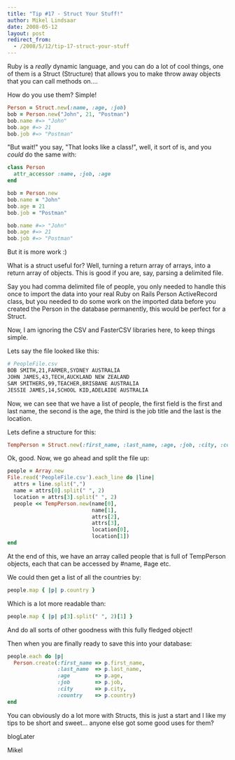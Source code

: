 ```yaml
---
title: "Tip #17 - Struct Your Stuff!"
author: Mikel Lindsaar
date: 2008-05-12
layout: post
redirect_from:
  - /2008/5/12/tip-17-struct-your-stuff
---
```

Ruby is a *really* dynamic language, and you can do a lot of cool
things, one of them is a Struct (Structure) that allows you to make
throw away objects that you can call methods on....

How do you use them? Simple!

``` ruby
Person = Struct.new(:name, :age, :job)
bob = Person.new("John", 21, "Postman")
bob.name #=> "John"
bob.age #=> 21
bob.job #=> "Postman"
```

"But wait!" you say, "That looks like a class!", well, it sort of is,
and you *could* do the same with:

``` ruby
class Person
  attr_accessor :name, :job, :age
end

bob = Person.new
bob.name = "John"
bob.age = 21
bob.job = "Postman"

bob.name #=> "John"
bob.age #=> 21
bob.job #=> "Postman"
```

But it is more work :)

What is a struct useful for? Well, turning a return array of arrays,
into a return array of objects. This is good if you are, say, parsing a
delimited file.

Say you had comma delimited file of people, you only needed to handle
this once to import the data into your real Ruby on Rails Person
ActiveRecord class, but you needed to do some work on the imported data
before you created the Person in the database permanently, this would be
perfect for a Struct.

Now, I am ignoring the CSV and FasterCSV libraries here, to keep things
simple.

Lets say the file looked like this:

``` sh
# PeopleFile.csv
BOB SMITH,21,FARMER,SYDNEY AUSTRALIA
JOHN JAMES,43,TECH,AUCKLAND NEW ZEALAND
SAM SMITHERS,99,TEACHER,BRISBANE AUSTRALIA
JESSIE JAMES,14,SCHOOL KID,ADELAIDE AUSTRALIA
```

Now, we can see that we have a list of people, the first field is the
first and last name, the second is the age, the third is the job title
and the last is the location.

Lets define a structure for this:

``` ruby
TempPerson = Struct.new(:first_name, :last_name, :age, :job, :city, :country)
```

Ok, good. Now, we go ahead and split the file up:

``` ruby
people = Array.new
File.read('PeopleFile.csv').each_line do |line|
  attrs = line.split(",")
  name = attrs[0].split(" ", 2)
  location = attrs[3].split(" ", 2)
  people << TempPerson.new(name[0],
                           name[1],
                           attrs[2],
                           attrs[3],
                           location[0],
                           location[1])
end
```

At the end of this, we have an array called people that is full of
TempPerson objects, each that can be accessed by #name, #age etc.

We could then get a list of all the countries by:

``` ruby
people.map { |p| p.country }
```

Which is a lot more readable than:

``` ruby
people.map { |p| p[3].split(" ", 2)[1] }
```

And do all sorts of other goodness with this fully fledged object!

Then when you are finally ready to save this into your database:

``` ruby
people.each do |p|
  Person.create(:first_name => p.first_name,
                :last_name  => p.last_name,
                :age        => p.age,
                :job        => p.job,
                :city       => p.city,
                :country    => p.country)
end
```

You can obviously do a lot more with Structs, this is just a start and I
like my tips to be short and sweet... anyone else got some good uses for
them?

blogLater

Mikel

